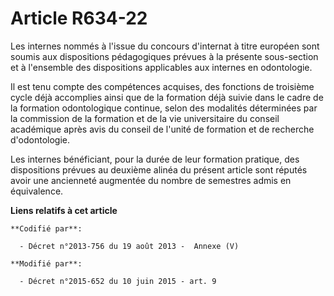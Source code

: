 # Article R634-22

Les internes nommés à l'issue du concours d'internat à titre européen sont soumis aux dispositions pédagogiques prévues à la
présente sous-section et à l'ensemble des dispositions applicables aux internes en odontologie. 

Il est tenu compte des compétences acquises, des fonctions de troisième cycle déjà accomplies ainsi que de la formation déjà
suivie dans le cadre de la formation odontologique continue, selon des modalités déterminées par                     la
commission de la formation et de la vie universitaire du conseil académique  après avis du conseil de l'unité de formation et
de recherche d'odontologie. 

Les internes bénéficiant, pour la durée de leur formation pratique, des dispositions prévues au deuxième alinéa du présent
article sont réputés avoir une ancienneté augmentée du nombre de semestres admis en équivalence.

**Liens relatifs à cet article**

	**Codifié par**:

	  - Décret n°2013-756 du 19 août 2013 -  Annexe (V)

	**Modifié par**:

	  - Décret n°2015-652 du 10 juin 2015 - art. 9

